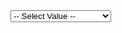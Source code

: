 
<select>
<option value="">-- Select Value --</option>
<option value=""><a href="small" data-linktype="relative-path">ATA Deployment Guide </a></option>
</select>

